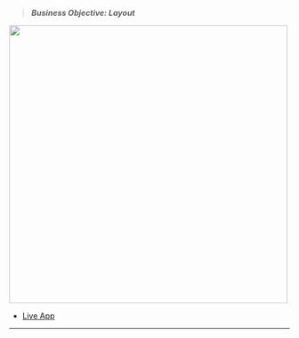 > **_Business Objective: Layout_**

<img src="notes/app.png" width="500">

- [Live App](https://react-vite-projects-16-contentful.netlify.app/)

---

